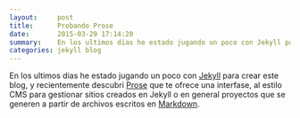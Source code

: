 ```yaml
---
layout:     post
title:      Probando Prose
date:       2015-03-29 17:14:20
summary:    En los ultimos dias he estado jugando un poco con Jekyll para crear este blog.
categories: jekyll blog
---
```


En los ultimos dias he estado jugando un poco con [Jekyll](http://jekyllrb.com) 
para crear este blog, y recientemente descubri [Prose](http://prose.io) que 
te ofrece una interfase, al estilo CMS para gestionar sitios creados en Jekyll 
o en general proyectos que se generen a partir de archivos escritos en 
[Markdown](http://daringfireball.net/projects/markdown/). 
